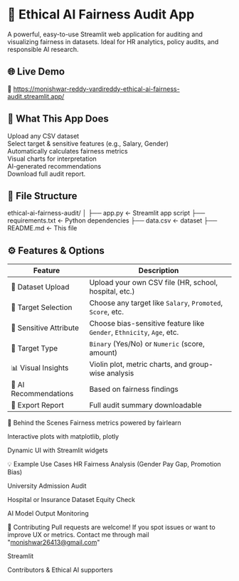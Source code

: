 # 🧠 Ethical AI Fairness Audit App

A powerful, easy-to-use Streamlit web application for auditing and visualizing fairness in datasets. Ideal for HR analytics, policy audits, and responsible AI research.

## 🌐 Live Demo

🔗 https://monishwar-reddy-vardireddy-ethical-ai-fairness-audit.streamlit.app/

## 🎯 What This App Does

Upload any CSV dataset  
Select target & sensitive features (e.g., Salary, Gender)   
Automatically calculates fairness metrics  
Visual charts for interpretation  
AI-generated recommendations  
Download full audit report.

## 📁 File Structure

ethical-ai-fairness-audit/
│
├── app.py ← Streamlit app script
├── requirements.txt ← Python dependencies
├── data.csv ← dataset
├── README.md ← This file

## ⚙️ Features & Options

| Feature                 | Description |
|------------------------|-------------|
| 📂 Dataset Upload       | Upload your own CSV file (HR, school, hospital, etc.) |
| 🎯 Target Selection     | Choose any target like `Salary`, `Promoted`, `Score`, etc. |
| 👤 Sensitive Attribute  | Choose bias-sensitive feature like `Gender`, `Ethnicity`, `Age`, etc. |
| 🧮 Target Type          | `Binary` (Yes/No) or `Numeric` (score, amount) |
| 📊 Visual Insights      | Violin plot, metric charts, and group-wise analysis |
| 🧠 AI Recommendations   | Based on fairness findings |
| 📄 Export Report    | Full audit summary downloadable|

🧠 Behind the Scenes
Fairness metrics powered by fairlearn

Interactive plots with matplotlib, plotly

Dynamic UI with Streamlit widgets

💡 Example Use Cases
HR Fairness Analysis (Gender Pay Gap, Promotion Bias)

University Admission Audit

Hospital or Insurance Dataset Equity Check

AI Model Output Monitoring

🤝 Contributing
Pull requests are welcome! If you spot issues or want to improve UX or metrics. Contact me through mail "monishwar26413@gmail.com"

Streamlit

Contributors & Ethical AI supporters
